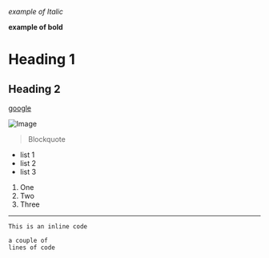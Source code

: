
*example of Italic*

**example of bold**

# Heading 1

## Heading 2

[google](https://www.google.com/)

![Image](https://ucsdnews.ucsd.edu/news_uploads/Resized_Geisel_Library_08.31.jpg)

> Blockquote

* list 1
* list 2
* list 3

1. One
2. Two
3. Three

---

`This is an inline code`

```
a couple of
lines of code
```
